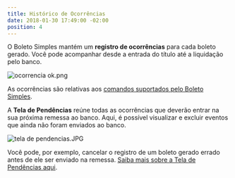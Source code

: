 ```yaml
---
title: Histórico de Ocorrências
date: 2018-01-30 17:49:00 -02:00
position: 4
---
```


O Boleto Simples mantém um **registro de ocorrências** para cada boleto gerado. Você pode acompanhar desde a entrada do título até a liquidação pelo banco.

![ocorrencia ok.png](/uploads/ocorrencia%20ok.png)

As ocorrências são relativas aos [comandos suportados pelo Boleto Simples](http://boletosimples-features.siteleaf.net/integracao-com-os-bancos/notificacoes-suportadas/).

A **Tela de Pendências** reúne todas as ocorrências que deverão entrar na sua próxima remessa ao banco.
Aqui, é possível visualizar e excluir eventos que ainda não foram enviados ao banco.

![tela de pendencias.JPG](/uploads/tela%20de%20pendencias.JPG)

Você pode, por exemplo, cancelar o registro de um boleto gerado errado antes de ele ser enviado na remessa.
[Saiba mais sobre a Tela de Pendências aqui](https://suporte.boletosimples.com.br/article/1wxaudyi1q-tela-de-pendencias-acompanhe-ou-cancele-os-eventos-que-entrarao-na-proxima-remessa).